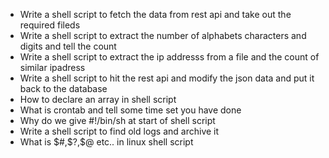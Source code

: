 - Write a shell script to fetch the data from rest api and take out the required fileds
- Write a shell script to extract the number of alphabets characters and digits and tell the count
- Write a shell script to extract the ip addresss from a file and the count of similar ipadress
- Write a shell script to hit the rest api and modify the json data and put it back to the database
- How to declare an array in shell script
- What is crontab and tell some time set you have done
- Why do we give #!/bin/sh at start of shell script
- Write a shell script to find old logs and archive it
- What is $#,$?,$@ etc.. in linux shell script